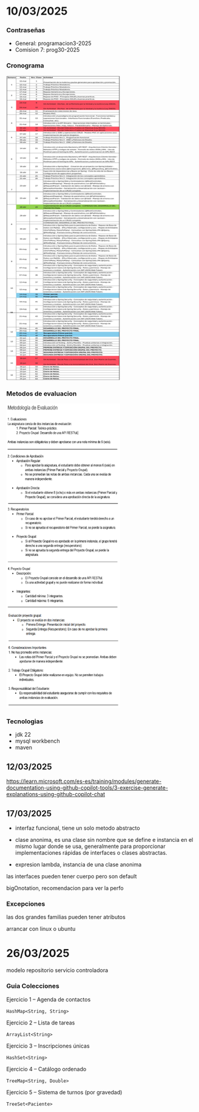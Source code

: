 # 10/03/2025

### Contraseñas

- General: programacion3-2025
- Comision 7: prog30-2025

### Cronograma

<img src="/P-III/img/crono-progra-III.png" alt="cronograma programacion III 2025" width="300" height="800">

### Metodos de evaluacion

<img src="/P-III/img/met-eval-progra-III.png" alt="metodologia de evaluacion programacion III 2025" width="300" height="800">

### Tecnologias

- jdk 22
- mysql workbench
- maven

## 12/03/2025

https://learn.microsoft.com/es-es/training/modules/generate-documentation-using-github-copilot-tools/3-exercise-generate-explanations-using-github-copilot-chat

## 17/03/2025

- interfaz funcional, tiene un solo metodo abstracto

- clase anonima, es una clase sin nombre que se define e instancia en el mismo lugar donde se usa, generalmente para proporcionar implementaciones rápidas de interfaces o clases abstractas.

- expresion lambda, instancia de una clase anonima

las interfaces pueden tener cuerpo pero son default

bigOnotation, recomendacion para ver la perfo

### Excepciones

las dos grandes familias
pueden tener atributos

arrancar con linux o ubuntu

# 26/03/2025

modelo
repositorio
servicio
controladora

### Guia Colecciones

Ejercicio 1 – Agenda de contactos
    
    HashMap<String, String>

Ejercicio 2 – Lista de tareas

    ArrayList<String>

Ejercicio 3 – Inscripciones únicas

    HashSet<String>

Ejercicio 4 – Catálogo ordenado

    TreeMap<String, Double>

Ejercicio 5 – Sistema de turnos (por gravedad)

    TreeSet<Paciente>
